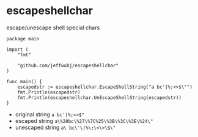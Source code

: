 # escapeshellchar
escape/unescape shell special chars

```
package main

import (
	"fmt"

	"github.com/jeffwubj/escapeshellchar"
)

func main() {
	escapedstr := escapeshellchar.EscapeShellString("a bc'|%;<>$\"")
	fmt.Println(escapedstr)
	fmt.Println(escapeshellchar.UnEscapeShellString(escapedstr))
}
```

* original string `a bc'|%;<>$"`
* escaped string `a\%20bc\%27\%7C%25\%3B\%3C\%3E\%24\"`
* unescaped string `a\ bc\'\|%\;\<\>\$\"`
